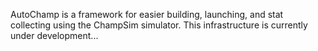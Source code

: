 AutoChamp is a framework for easier building, launching, and stat collecting using the ChampSim simulator. This infrastructure is currently under development...
